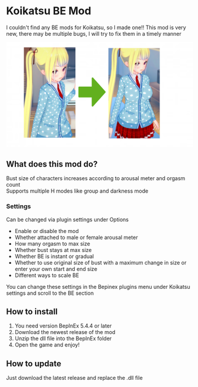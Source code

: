 # Koikatsu BE Mod
I couldn't find any BE mods for Koikatsu, so I made one!!
This mod is very new, there may be multiple bugs, I will try to fix them in a timely manner

![alt text](https://github.com/SynchronisedNerdism/KK_BE/blob/main/beshowcase.png?raw=true)

## What does this mod do?
Bust size of characters increases according to arousal meter and orgasm count</br>
Supports multiple H modes like group and darkness mode

### Settings
Can be changed via plugin settings under Options
- Enable or disable the mod
- Whether attached to male or female arousal meter
- How many orgasm to max size
- Whether bust stays at max size
- Whether BE is instant or gradual
- Whether to use original size of bust with a maximum change in size or enter your own start and end size
- Different ways to scale BE

You can change these settings in the Bepinex plugins menu under Koikatsu settings and scroll to the BE section


## How to install
1. You need version BepInEx 5.4.4 or later
2. Download the newest release of the mod
3. Unzip the dll file into the BepInEx folder
4. Open the game and enjoy!

## How to update
Just download the latest release and replace the .dll file

